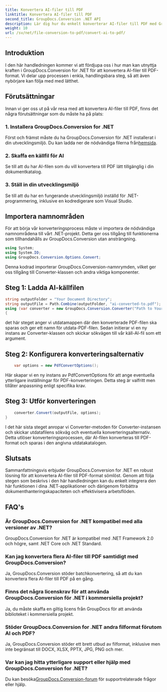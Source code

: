 ```yaml
---
title: Konvertera AI-filer till PDF
linktitle: Konvertera AI-filer till PDF
second_title: GroupDocs.Conversion .NET API
description: Lär dig hur du enkelt konverterar AI-filer till PDF med GroupDocs.Conversion for .NET. Effektivisera dina arbetsflöden för dokumenthantering.
weight: 10
url: /sv/net/file-conversion-to-pdf/convert-ai-to-pdf/
---
```

## Introduktion
I den här handledningen kommer vi att fördjupa oss i hur man kan utnyttja kraften i GroupDocs.Conversion for .NET för att konvertera AI-filer till PDF-format. Vi delar upp processen i enkla, handlingsbara steg, så att även nybörjare kan följa med med lätthet.
## Förutsättningar
Innan vi ger oss ut på vår resa med att konvertera AI-filer till PDF, finns det några förutsättningar som du måste ha på plats:
### 1. Installera GroupDocs.Conversion for .NET
Först och främst måste du ha GroupDocs.Conversion för .NET installerat i din utvecklingsmiljö. Du kan ladda ner de nödvändiga filerna från[hemsida](https://releases.groupdocs.com/conversion/net/).
### 2. Skaffa en källfil för AI
Se till att du har AI-filen som du vill konvertera till PDF lätt tillgänglig i din dokumentkatalog.
### 3. Ställ in din utvecklingsmiljö
Se till att du har en fungerande utvecklingsmiljö inställd för .NET-programmering, inklusive en kodredigerare som Visual Studio.

## Importera namnområden
För att börja vår konverteringsprocess måste vi importera de nödvändiga namnområdena till vårt .NET-projekt. Detta ger oss tillgång till funktionerna som tillhandahålls av GroupDocs.Conversion utan ansträngning.

```csharp
using System;
using System.IO;
using GroupDocs.Conversion.Options.Convert;
```
Denna kodrad importerar GroupDocs.Conversion-namnrymden, vilket ger oss tillgång till Converter-klassen och andra viktiga komponenter.
## Steg 1: Ladda AI-källfilen
```csharp
string outputFolder = "Your Document Directory";
string outputFile = Path.Combine(outputFolder, "ai-converted-to.pdf");
using (var converter = new GroupDocs.Conversion.Converter("Path to Your AI File"))
{
```
det här steget anger vi utdatamappen där den konverterade PDF-filen ska sparas och ger ett namn för utdata-PDF-filen. Sedan initierar vi en ny instans av Converter-klassen och skickar sökvägen till vår käll-AI-fil som ett argument.
## Steg 2: Konfigurera konverteringsalternativ
```csharp
	var options = new PdfConvertOptions();
```
Här skapar vi en ny instans av PdfConvertOptions för att ange eventuella ytterligare inställningar för PDF-konverteringen. Detta steg är valfritt men tillåter anpassning enligt specifika krav.
## Steg 3: Utför konverteringen
```csharp
	converter.Convert(outputFile, options);
}
```
I det här sista steget anropar vi Converter-metoden för Converter-instansen och skickar utdatafilens sökväg och eventuella konverteringsalternativ. Detta utlöser konverteringsprocessen, där AI-filen konverteras till PDF-format och sparas i den angivna utdatakatalogen.

## Slutsats
Sammanfattningsvis erbjuder GroupDocs.Conversion for .NET en robust lösning för att konvertera AI-filer till PDF-format sömlöst. Genom att följa stegen som beskrivs i den här handledningen kan du enkelt integrera den här funktionen i dina .NET-applikationer och därigenom förbättra dokumenthanteringskapaciteten och effektivisera arbetsflöden.
## FAQ's
### Är GroupDocs.Conversion for .NET kompatibel med alla versioner av .NET?
GroupDocs.Conversion for .NET är kompatibel med .NET Framework 2.0 och högre, samt .NET Core och .NET Standard.
### Kan jag konvertera flera AI-filer till PDF samtidigt med GroupDocs.Conversion?
Ja, GroupDocs.Conversion stöder batchkonvertering, så att du kan konvertera flera AI-filer till PDF på en gång.
### Finns det några licenskrav för att använda GroupDocs.Conversion för .NET i kommersiella projekt?
Ja, du måste skaffa en giltig licens från GroupDocs för att använda biblioteket i kommersiella projekt.
### Stöder GroupDocs.Conversion for .NET andra filformat förutom AI och PDF?
Ja, GroupDocs.Conversion stöder ett brett utbud av filformat, inklusive men inte begränsat till DOCX, XLSX, PPTX, JPG, PNG och mer.
### Var kan jag hitta ytterligare support eller hjälp med GroupDocs.Conversion for .NET?
 Du kan besöka[GroupDocs.Conversion-forum](https://forum.groupdocs.com/c/conversion/11) för supportrelaterade frågor eller hjälp.